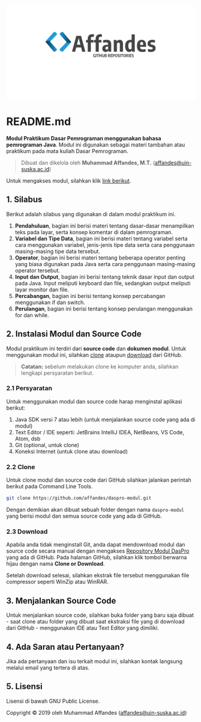 ![Affandes Logo](docs/image/affrep.png)

# README.md

**Modul Praktikum Dasar Pemrograman menggunakan bahasa pemrograman Java**. Modul ini digunakan sebagai materi tambahan atau praktikum pada mata kuliah Dasar Pemrograman. 

> Dibuat dan dikelola oleh **Muhammad Affandes, M.T.** ([affandes@uin-suska.ac.id](mailto:affandes@uin-suska.ac.id))

Untuk mengakses modul, silahkan klik [link berikut](docs/index.md).

## 1. Silabus

Berikut adalah silabus yang digunakan di dalam modul praktikum ini.

1. **Pendahuluan**,  bagian ini berisi materi tentang dasar-dasar menampilkan teks pada layar, serta konsep komentar di dalam pemrograman.
2. **Variabel dan Tipe Data**, bagian ini berisi materi tentang variabel serta cara menggunakan variabel, jenis-jenis tipe data serta cara penggunaan masing-masing tipe data tersebut.
3. **Operator**, bagian ini berisi materi tentang beberapa operator penting yang biasa digunakan pada Java serta cara penggunaan masing-masing operator tersebut.
4. **Input dan Output**, bagian ini berisi tentang teknik dasar input dan output pada Java. Input meliputi keyboard dan file, sedangkan output meliputi layar monitor dan file.
5. **Percabangan**, bagian ini berisi tentang konsep percabangan menggunakan if dan switch.
6. **Perulangan**, bagian ini berisi tentang konsep perulangan menggunakan for dan while.



## 2. Instalasi Modul dan Source Code

Modul praktikum ini terdiri dari **source code** dan **dokumen modul**. Untuk menggunakan modul ini, silahkan [clone](#2.2-clone) ataupun [download](#2.3-download) dari GitHub.

> **Catatan:** sebelum melakukan clone ke komputer anda, silahkan lengkapi persyaratan berikut.

### 2.1 Persyaratan 

Untuk menggunakan modul dan source code harap menginstal aplikasi berikut:

1. Java SDK versi 7 atau lebih (untuk menjalankan source code yang ada di modul)
2. Text Editor / IDE seperti: JetBrains IntelliJ IDEA, NetBeans, VS Code, Atom, dsb
3. Git (optional, untuk clone)
4. Koneksi Internet (untuk clone atau download)

### 2.2 Clone 

Untuk clone modul dan source code dari GitHub silahkan jalankan perintah berikut pada Command Line Tools.

```bash
git clone https://github.com/affandes/daspro-modul.git
```

Dengan demikian akan dibuat sebuah folder dengan nama ```daspro-modul``` yang berisi modul dan semua source code yang ada di GitHub.

### 2.3 Download 

Apabila anda tidak menginstall Git, anda dapat mendownload modul dan source code secara manual dengan mengakses [Repository Modul DasPro](https://github.com/affandes/daspro-modul) yang ada di GitHub. Pada halaman GitHub, silahkan klik tombol berwarna hijau dengan nama **Clone or Download**.

Setelah download selesai, silahkan ekstrak file tersebut menggunakan file compressor seperti WinZip atau WinRAR.

## 3. Menjalankan Source Code

Untuk menjalankan source code, silahkan buka folder yang baru saja dibuat - saat clone atau folder yang dibuat saat ekstraksi file yang di download dari GitHub - menggunakan IDE atau Text Editor yang dimiliki.

## 4. Ada Saran atau Pertanyaan?

Jika ada pertanyaan dan isu terkait modul ini, silahkan kontak langsung melalui email yang tertera di atas.

## 5. Lisensi

Lisensi di bawah GNU Public License.

Copyright © 2019 oleh Muhammad Affandes ([affandes@uin-suska.ac.id](mailto:affandes@uin-suska.ac.id))